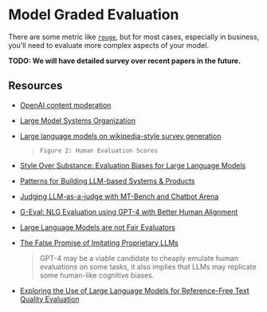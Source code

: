 # Model Graded Evaluation
There are some metric like [`rouge`](https://huggingface.co/spaces/evaluate-metric/rouge), but for most cases, especially in business, you'll need to evaluate more complex aspects of your model.

**TODO: We will have detailed survey over recent papers in the future.**

## Resources
- [OpenAI content moderation](https://openai.com/blog/using-gpt-4-for-content-moderation)

- [Large Model Systems Organization](https://lmsys.org/blog/2023-07-20-dataset/#agreement-calculation)

- [Large language models on wikipedia-style survey generation](https://arxiv.org/pdf/2308.10410.pdf)
    > `Figure 2: Human Evaluation Scores`

- [Style Over Substance: Evaluation Biases for Large Language Models](https://arxiv.org/abs/2307.03025)

- [Patterns for Building LLM-based Systems & Products](https://eugeneyan.com/writing/llm-patterns/#evals-to-measure-performance)

- [Judging LLM-as-a-judge with MT-Bench and Chatbot Arena](https://arxiv.org/pdf/2306.05685.pdf)

- [G-Eval: NLG Evaluation using GPT-4 with Better Human Alignment](https://arxiv.org/pdf/2303.16634.pdf)

- [Large Language Models are not Fair Evaluators](https://arxiv.org/pdf/2305.17926.pdf)

- [The False Promise of Imitating Proprietary LLMs](https://arxiv.org/pdf/2305.15717.pdf)
    > GPT-4 may be a viable candidate to cheaply emulate human evaluations on some tasks, it also implies that LLMs may replicate some human-like cognitive biases.

- [Exploring the Use of Large Language Models for Reference-Free Text Quality Evaluation](https://arxiv.org/pdf/2304.00723.pdf)